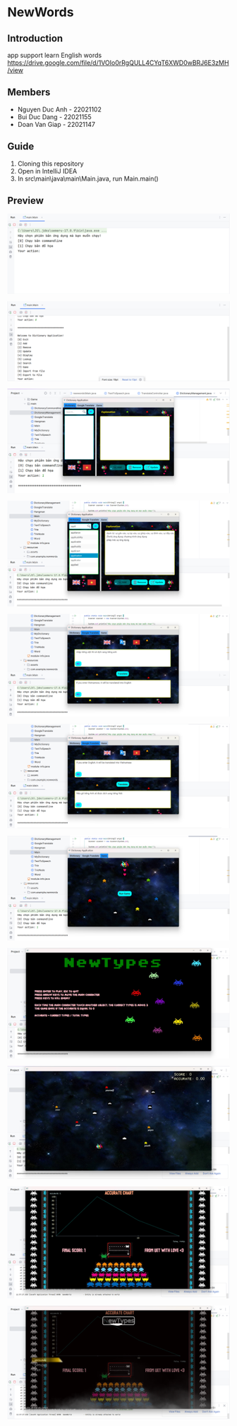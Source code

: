 # NewWords

## Introduction
app support learn English words
https://drive.google.com/file/d/1VOIo0rRgQULL4CYqT6XWD0wBRJ6E3zMH/view

## Members
  + Nguyen Duc Anh - 22021102
  + Bui Duc Dang - 22021155
  + Doan Van Giap - 22021147

## Guide
1. Cloning this repository
2. Open in IntelliJ IDEA
3. In src\main\java\main\Main.java, run Main.main()

## Preview

![1.png](src%2Fmain%2Fresources%2Fimages4README%2F1.png)

![2.png](src%2Fmain%2Fresources%2Fimages4README%2F2.png)

![3.png](src%2Fmain%2Fresources%2Fimages4README%2F3.png)

![4.png](src%2Fmain%2Fresources%2Fimages4README%2F4.png)

![5.png](src%2Fmain%2Fresources%2Fimages4README%2F5.png)

![6.png](src%2Fmain%2Fresources%2Fimages4README%2F6.png)

![7.png](src%2Fmain%2Fresources%2Fimages4README%2F7.png)

![8.png](src%2Fmain%2Fresources%2Fimages4README%2F8.png)

![9.png](src%2Fmain%2Fresources%2Fimages4README%2F9.png)

![10.png](src%2Fmain%2Fresources%2Fimages4README%2F10.png)

![11.png](src%2Fmain%2Fresources%2Fimages4README%2F11.png)